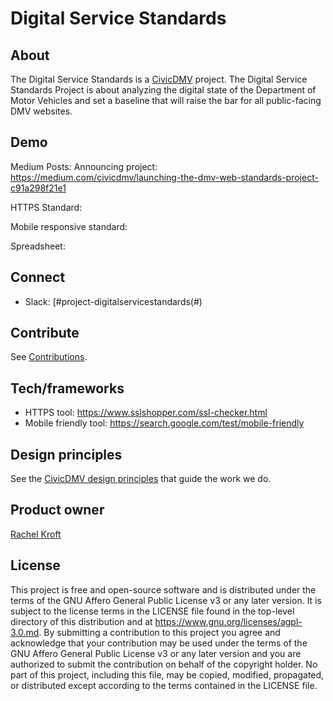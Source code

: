 # Digital Service Standards

## About

The Digital Service Standards is a [CivicDMV](https://civicdmv.org) project. The Digital Service Standards Project is about analyzing the digital state of the Department of Motor Vehicles and set a baseline that will raise the bar for all public-facing DMV websites.

## Demo

Medium Posts:
Announcing project: https://medium.com/civicdmv/launching-the-dmv-web-standards-project-c91a298f21e1

HTTPS Standard: 

Mobile responsive standard:

Spreadsheet: 

## Connect

* Slack: [#project-digitalservicestandards(#)

## Contribute

See [Contributions](contributing.md).

## Tech/frameworks

* HTTPS tool: https://www.sslshopper.com/ssl-checker.html
* Mobile friendly tool: https://search.google.com/test/mobile-friendly

## Design principles

See the [CivicDMV design principles](https://civicdmv-handbook.readthedocs.io/en/latest/principles/) that guide the work we do.

## Product owner

[Rachel Kroft](https://github.com/USERNAME)

## License

This project is free and open-source software and is distributed under the terms of the GNU Affero General Public License v3 or any later version. It is subject to the license terms in the LICENSE file found in the top-level directory of this distribution and at https://www.gnu.org/licenses/agpl-3.0.md. By submitting a contribution to this project you agree and acknowledge that your contribution may be used under the terms of the GNU Affero General Public License v3 or any later version and you are authorized to submit the contribution on behalf of the copyright holder. No part of this project, including this file, may be copied, modified, propagated, or distributed except according to the terms contained in the LICENSE file.
